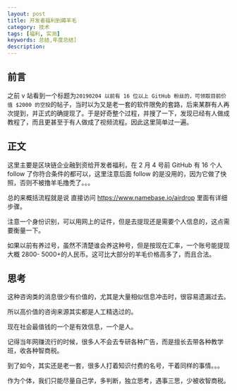```yaml
---
layout: post
title: 开发者福利到薅羊毛
category: 技术
tags: [福利, 实测]
keywords: 总结,年度总结]
description:
---
```


## 前言

之前 v 站看到一个标题为`20190204 以前有 16 位以上 GitHub 粉丝的，可领取目前价值 $2000 的空投`的帖子，当时以为又是老一套的软件限免的套路，后来某群有人再次提到，并正式的确提现了。于是好奇整个过程，并搜了一下，发现已经有人做成教程了，而且更甚至于有人做成了视频流程。因此这里简单过一遍。

## 正文

这里主要是区块链企业融到资给开发者福利，在 2 月 4 号前 GitHub 有 16 个人 follow 了你符合条件的都可以，这里注意后面 follow 的是没用的，因为它做了快照，否则不被撸羊毛撸秃了。。。

总的来概括流程就是说 直接访问 https://www.namebase.io/airdrop 里面有详细步骤。

注意一个身份识别，可以用网上的证件，但是去提现还是需要个人信息的，这点需要衡量一下。

如果以前有养过号，虽然不清楚谁会养这种号，但是按现在汇率，一个账号能提现大概 2800- 5000+的人民币。这可比大部分的羊毛价格高多了，而且合法。

## 思考

这种咨询类的消息很少有价值的，尤其是大量相似信息冲击时，很容易遗漏过去。

所以高价值的咨询来源其实都是人工精选过的。

现在社会最值钱的一个是有效信息，一个是人。

记得当年网赚流行的时候，很多人不会去专研各种广告，而是擅长去带各种教学班，收各种智商税。

到了如今，其实还是老一套，很多人打着知识付费的名号，干着同样的事情。。。

作为个体，我们只能尽量自己学，多判断，独立思考，遇事三思，少被收智商税。
